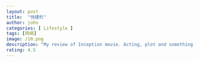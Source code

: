 ```yaml
---
layout: post
title:  "快捷栏"
author: john
categories: [ Lifestyle ]
tags: [网络]
image: /10.png
description: "My review of Inception movie. Acting, plot and something else in this short description."
rating: 4.5
---
```

